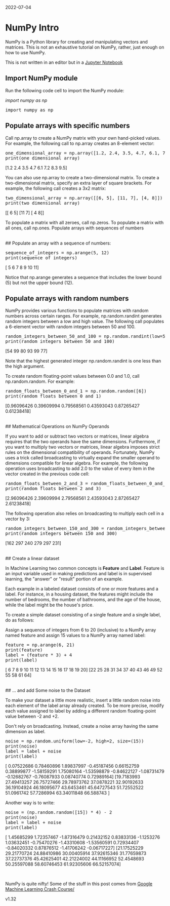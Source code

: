 2022-07-04

# NumPy Intro
NumPy is a Python library for creating and manipulating vectors and matrices.
This  is not an exhaustive tutorial on NumPy, rather, just enough on how to use NumPy.

This is not written in an editor but in a [Jupyter Notebook](https://jupyter.org/)


## Import NumPy module

Run the following code cell to import the NumPy module:

<em>
 import numpy as np
</em>
<pre>
import numpy as np
</pre>



## Populate arrays with specific numbers

Call np.array to create a NumPy matrix with your own hand-picked values. For example, the following call to np.array creates an 8-element vector:

<pre>
one_dimensional_array = np.array([1.2, 2.4, 3.5, 4.7, 6.1, 7.2, 8.3, 9.5])
print(one_dimensional_array)
</pre>

[1.2 2.4 3.5 4.7 6.1 7.2 8.3 9.5]


You can also use np.array to create a two-dimensional matrix. To create a two-dimensional matrix, specify an extra layer of square brackets. For example, the following call creates a 3x2 matrix:

<pre>
two_dimensional_array = np.array([[6, 5], [11, 7], [4, 8]])
print(two_dimensional_array)
</pre>

[[ 6  5]
 [11  7]
 [ 4  8]]

To populate a matrix with all zeroes, call np.zeros. To populate a matrix with all ones, call np.ones.
Populate arrays with sequences of numbers

<br>
## Populate an array with a sequence of numbers:

<pre>
sequence_of_integers = np.arange(5, 12)
print(sequence_of_integers)
</pre>

[ 5  6  7  8  9 10 11]

Notice that np.arange generates a sequence that includes the lower bound (5) but not the upper bound (12).


## Populate arrays with random numbers

NumPy provides various functions to populate matrices with random numbers across certain ranges. For example, np.random.randint generates random integers between a low and high value. The following call populates a 6-element vector with random integers between 50 and 100.

<pre>
random_integers_between_50_and_100 = np.random.randint(low=50, high=101, size=(6))
print(random_integers_between_50_and_100)
</pre>

[54 99 80 93 99 77]

Note that the highest generated integer np.random.randint is one less than the high argument.

To create random floating-point values between 0.0 and 1.0, call np.random.random. For example:

<pre>
random_floats_between_0_and_1 = np.random.random([6])
print(random_floats_between_0_and_1)
</pre>

[0.96096426 0.39609994 0.79568561 0.43593043 0.87265427 0.61238418]


<br>
## Mathematical Operations on NumPy Operands

If you want to add or subtract two vectors or matrices, linear algebra requires that the two operands have the same dimensions. Furthermore, if you want to multiply two vectors or matrices, linear algebra imposes strict rules on the dimensional compatibility of operands. Fortunately, NumPy uses a trick called broadcasting to virtually expand the smaller operand to dimensions compatible for linear algebra. For example, the following operation uses broadcasting to add 2.0 to the value of every item in the vector created in the previous code cell:

<pre>
random_floats_between_2_and_3 = random_floats_between_0_and_1 + 2
print(random_floats_between_2_and_3)
</pre>

[2.96096426 2.39609994 2.79568561 2.43593043 2.87265427 2.61238418]

The following operation also relies on broadcasting to multiply each cell in a vector by 3:

<pre>
random_integers_between_150_and_300 = random_integers_between_50_and_100 * 3
print(random_integers_between_150_and_300)
</pre>

[162 297 240 279 297 231]


<br>
## Create a linear dataset

In Machine Learning two common concepts is <b>Feature</b> and <b>Label</b>.
Feature is an input variable used in making predictions and label is in supervised learning, the "answer" or "result" portion of an example. 

Each example in a labeled dataset consists of one or more features and a label. For instance, in a housing dataset, the features might include the number of bedrooms, the number of bathrooms, and the age of the house, while the label might be the house's price.

To create a simple dataset consisting of a single feature and a single label, do as follows:

Assign a sequence of integers from 6 to 20 (inclusive) to a NumPy array named feature and assign 15 values to a NumPy array named label:

<pre>
feature = np.arange(6, 21)
print(feature)
label = (feature * 3) + 4
print(label)
</pre>

[ 6  7  8  9 10 11 12 13 14 15 16 17 18 19 20]
[22 25 28 31 34 37 40 43 46 49 52 55 58 61 64]



<br>
## ... and add Some noise to the Dataset

To make your dataset a little more realistic, insert a little random noise into each element of the label array already created. 
To be more precise, modify each value assigned to label by adding a different random floating-point value between -2 and +2.

Don't rely on broadcasting. Instead, create a noise array having the same dimension as label.

<pre>
noise = np.random.uniform(low=-2, high=2, size=(15))
print(noise)
label = label + noise 
print(label)
</pre>

[ 0.07522686  0.78460896  1.89837997 -0.45187456  0.66152759  0.38899877
 -1.58159291  1.75080164 -1.53598879 -0.84622127 -1.08731479 -0.12682767
 -0.76087933  0.08740774  0.72989164]
[19.7183993  27.49413257 26.75727466 29.78973762 37.0878221  32.90192633
 36.19104924 46.18095677 43.6453461  45.64727543 51.72552522 51.0961742
 57.7286994  63.34011848 66.588743  ]


Another way is to write:

<pre>
noise = (np.random.random([15]) * 4) - 2
print(noise)
label = label + noise 
print(label)
</pre>

[ 1.45685299  1.72357467 -1.87316479  0.21432152  0.83833136 -1.1253276
  1.03632451 -0.75470276 -1.43310608 -1.53560591  0.72934407 -0.84020332
  0.87876512 -1.41706242 -0.06717227]
[21.17525229 29.21770724 24.88410986 30.00405914 37.92615346 31.77659873
 37.22737376 45.42625401 42.21224002 44.11166952 52.4548693  50.25597088
 58.60746453 61.92305606 66.52157074]

​

NumPy is quite nifty!
Some of the stuff in this post comes from [Google Machine Learning Crash Course/](https://developers.google.com/machine-learning/crash-course/)



v1.32
